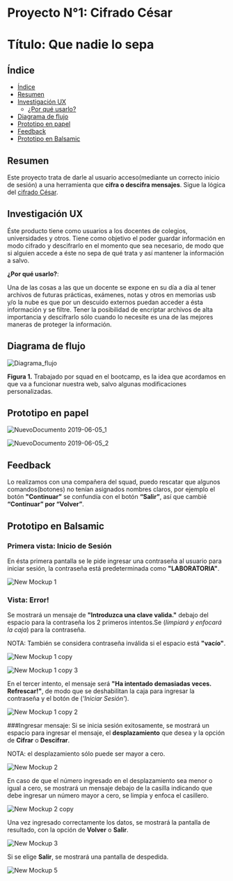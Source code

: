 # Proyecto N°1: Cifrado César
# Título: Que nadie lo sepa

## Índice

- [Índice](#índice)
- [Resumen](#resumen)
- [Investigación UX](#investigación-UX)
  - [¿Por qué usarlo?](#por-qué-usarlo)
- [Diagrama de flujo](#diagrama-de-flujo)
- [Prototipo en papel](#prototipo-en-papel)
- [Feedback](#feedback)
- [Prototipo en Balsamic](#prototipo-en-balsamic)

## Resumen

Este proyecto trata de darle al usuario acceso(mediante un correcto inicio de sesión) a una herramienta que **cifra o descifra mensajes**.
Sigue la lógica del [cifrado César](https://es.wikipedia.org/wiki/Cifrado_C%C3%A9sar).

## Investigación UX
Éste producto tiene como usuarios a los docentes de colegios, universidades y otros.
Tiene como objetivo el poder guardar información en modo cifrado y descifrarlo en el momento que sea necesario, de modo que si alguien accede a éste no sepa de qué trata y así mantener la información a salvo.

**¿Por qué usarlo?**:

Una de las cosas a las que un docente se expone en su día a día al tener archivos de futuras prácticas, exámenes, notas y otros en memorias usb y/o la nube es que por un descuido externos puedan acceder a ésta información y se filtre. Tener la posibilidad de encriptar archivos de alta importancia y descifrarlo sólo cuando lo necesite es una de las mejores maneras de proteger la información.

## Diagrama de flujo

  ![Diagrama_flujo](https://user-images.githubusercontent.com/51327685/58891471-300d7600-86b2-11e9-9a57-36c742dda3fe.jpg)

**Figura 1.** Trabajado por squad en el bootcamp, es la idea que acordamos en que va a funcionar nuestra web, salvo algunas modificaciones personalizadas.
## Prototipo en papel

  ![NuevoDocumento 2019-06-05_1](https://user-images.githubusercontent.com/51327685/58960732-64923800-876d-11e9-996a-7dc1f6d82c87.jpg)


  ![NuevoDocumento 2019-06-05_2](https://user-images.githubusercontent.com/51327685/58960778-7c69bc00-876d-11e9-9b58-bfd0a6d0e13d.jpg)

## Feedback

Lo realizamos con una compañera del squad, puedo rescatar que algunos comandos(botones) no tenían asignados nombres claros, por ejemplo el botón **"Continuar”** se confundía con el botón **“Salir”**, así que cambié **“Continuar” por “Volver”**.

## Prototipo en Balsamic

### Primera vista: Inicio de Sesión
En ésta primera pantalla se le pide ingresar una contraseña al usuario para iniciar sesión, la contraseña está predeterminada como **"LABORATORIA"**.

 ![New Mockup 1](https://user-images.githubusercontent.com/51327685/59106610-6f2f0780-88fc-11e9-9b65-09d81fef03cf.png)

### Vista: Error!
Se mostrará un mensaje de **"Introduzca una clave valida."** debajo del espacio para la contraseña los 2 primeros intentos.Se (_limpiará y enfocará la caja_) para la contraseña.

NOTA: También se considera contraseña inválida si el espacio está **"vacío"**.

  ![New Mockup 1 copy](https://user-images.githubusercontent.com/51327685/59106679-9be31f00-88fc-11e9-90c6-c3e8ec1a9137.png)

  ![New Mockup 1 copy 3](https://user-images.githubusercontent.com/51327685/59106707-b0271c00-88fc-11e9-81a2-3d89e56e156c.png)

En el tercer intento, el mensaje será **"Ha intentado demasiadas veces. Refrescar!"**, de modo que se deshabilitan la caja para ingresar la contraseña y el botón de (_'Iniciar Sesión'_).

  ![New Mockup 1 copy 2](https://user-images.githubusercontent.com/51327685/59106745-c7660980-88fc-11e9-8d4d-a9fa6126be03.png)

###Ingresar mensaje:
Si se inicia sesión exitosamente, se mostrará un espacio para ingresar el mensaje, el **desplazamiento** que desea y la opción de **Cifrar** o **Descifrar**.

NOTA: el desplazamiento sólo puede ser mayor a cero.

  ![New Mockup 2](https://user-images.githubusercontent.com/51327685/59106778-d8af1600-88fc-11e9-8cea-6f706a8cb483.png)

En caso de que el número ingresado en el desplazamiento sea menor o igual a cero, se mostrará un mensaje debajo de la casilla indicando que debe ingresar un número mayor a cero, se limpia y enfoca el casillero.

  ![New Mockup 2 copy](https://user-images.githubusercontent.com/51327685/59106817-ea90b900-88fc-11e9-8f3c-7b442e9c6d05.png)

Una vez ingresado correctamente los datos, se mostrará la pantalla de resultado, con la opción de **Volver** o **Salir**.

  ![New Mockup 3](https://user-images.githubusercontent.com/51327685/59106852-fbd9c580-88fc-11e9-8301-c9ce830709ca.png)

Si se elige **Salir**, se mostrará una pantalla de despedida.

  ![New Mockup 5](https://user-images.githubusercontent.com/51327685/59106890-12801c80-88fd-11e9-8140-8b4db8b5319c.png)
